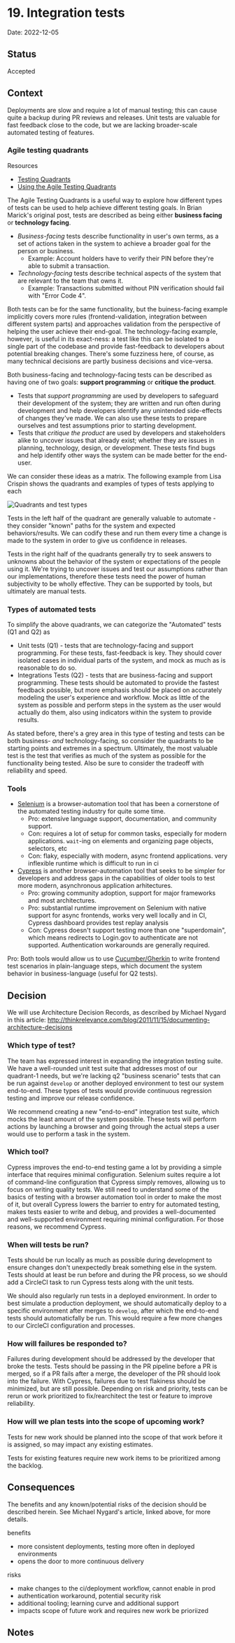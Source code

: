 # 19. Integration tests

Date: 2022-12-05

## Status

Accepted

## Context

Deployments are slow and require a lot of manual testing; this can cause quite a backup during PR reviews and releases. Unit tests are valuable for fast feedback close to the code, but we are lacking broader-scale automated testing of features.

### Agile testing quadrants

Resources
* [Testing Quadrants](http://www.exampler.com/old-blog/2003/08/22/#agile-testing-project-2)
* [Using the Agile Testing Quadrants](https://lisacrispin.com/2011/11/08/using-the-agile-testing-quadrants/)

The Agile Testing Quadrants is a useful way to explore how different types of tests can be used to help achieve different testing goals. In Brian Marick's original post, tests are described as being either **business facing** or **technology facing**.

* _Business-facing_ tests describe functionality in user's own terms, as a set of actions taken in the system to achieve a broader goal for the person or business.
   * Example: Account holders have to verify their PIN before they're able to submit a transaction.
* _Technology-facing_ tests describe technical aspects of the system that are relevant to the team that owns it.
   * Example: Transactions submitted without PIN verification should fail with "Error Code 4".

Both tests can be for the same functionality, but the buiness-facing example implicitly covers more rules (frontend-validation, integration between different system parts) and approaches validation from the perspective of helping the user achieve their end-goal. The technology-facing example, however, is useful in its exact-ness: a test like this can be isolated to a single part of the codebase and provide fast-feedback to developers about potential breaking changes. There's some fuzziness here, of course, as many technical decisions are partly business decisions and vice-versa.


Both business-facing and technology-facing tests can be described as having one of two goals: **support programming** or **critique the product**.

* Tests that _support programming_ are used by developers to safeguard their development of the system; they are written and run often during development and help developers identify any unintended side-effects of changes they've made. We can also use these tests to prepare ourselves and test assumptions prior to starting development.
* Tests that _critique the product_ are used by developers and stakeholders alike to uncover issues that already exist; whether they are issues in planning, technology, design, or development. These tests find bugs and help identify other ways the system can be made better for the end-user.


We can consider these ideas as a matrix. The following example from Lisa Crispin shows the quadrants and examples of types of tests applying to each

![Quadrants and test types](http://www.exampler.com/testing-com/blog/agile/test-matrix.jpg)

Tests in the left half of the quadrant are generally valuable to automate - they consider "known" paths for the system and expected behaviors/results. We can codify these and run them every time a change is made to the system in order to give us confidence in releases.

Tests in the right half of the quadrants generally try to seek answers to unknowns about the behavior of the system or expectations of the people using it. We're trying to uncover issues and test our assumptions rather than our implementations, therefore these tests need the power of human subjectivity to be wholly effective. They can be supported by tools, but ultimately are manual tests.

### Types of automated tests

To simplify the above quadrants, we can categorize the "Automated" tests (Q1 and Q2) as

* Unit tests (Q1) - tests that are technology-facing and support programming. For these tests, fast-feedback is key. They should cover isolated cases in individual parts of the system, and mock as much as is reasonable to do so.
* Integrations Tests (Q2) - tests that are business-facing and support programming. These tests should be automated to provide the fastest feedback possible, but more emphasis should be placed on accurately modeling the user's experience and workflow. Mock as little of the system as possible and perform steps in the system as the user would actually do them, also using indicators within the system to provide results.

As stated before, there's a grey area in this type of testing and tests can be both business- _and_ technology-facing, so consider the quadrants to be starting points and extremes in a spectrum. Ultimately, the most valuable test is the test that verifies as much of the system as possible for the functionality being tested. Also be sure to consider the tradeoff with reliability and speed.

### Tools

* [Selenium](https://www.selenium.dev/) is a browser-automation tool that has been a cornerstone of the automated testing industry for quite some time.
   * Pro: extensive language support, documentation, and community support.
   * Con: requires a lot of setup for common tasks, especially for modern applications. `wait`-ing on elements and organizing page objects, selectors, etc
   * Con: flaky, especially with modern, async frontend applications. very inflexible runtime which is difficult to run in ci
* [Cypress](https://www.cypress.io/) is another browser-automation tool that seeks to be simpler for developers and address gaps in the capabilities of older tools to test more modern, asynchronous application arhitectures.
   * Pro: growing community adoption, support for major frameworks and most architectures.
   * Pro: substantial runtime improvement on Selenium with native support for async frontends, works very well locally and in CI, Cypress dashboard provides test replay analysis
   * Con: Cypress doesn't support testing more than one "superdomain", which means redirects to Login.gov to authenticate are not supported. Authentication workarounds are generally required.

Pro: Both tools would allow us to use [Cucumber/Gherkin](https://cucumber.io/docs/gherkin/) to write frontend test scenarios in plain-language steps, which document the system behavior in business-language (useful for Q2 tests).



## Decision

We will use Architecture Decision Records, as described by Michael Nygard in this article: http://thinkrelevance.com/blog/2011/11/15/documenting-architecture-decisions

### Which type of test?

The team has expressed interest in expanding the integration testing suite. We have a well-rounded unit test suite that addresses most of our quadrant-1 needs, but we're lacking q2 "business scenario" tests that can be run against `develop` or another deployed environment to test our system end-to-end. These types of tests would provide continuous regression testing and improve our release confidence.

We recommend creating a new "end-to-end" integration test suite, which mocks the least amount of the system possible. These tests will perform actions by launching a browser and going through the actual steps a user would use to perform a task in the system.

### Which tool?

Cypress improves the end-to-end testing game a lot by providing a simple interface that requires minimal configuration. Selenium suites require a lot of command-line configuration that Cypress simply removes, allowing us to focus on writing quality tests. We still need to understand some of the basics of testing with a browser automation tool in order to make the most of it, but overall Cypress lowers the barrier to entry for automated testing, makes tests easier to write and debug, and provides a well-documented and well-supported environment requiring minimal configuration. For those reasons, we recommend Cypress.

### When will tests be run?

Tests should be run locally as much as possible during development to ensure changes don't unexpectedly break something else in the system. Tests should at least be run before and during the PR process, so we should add a CircleCI task to run Cypress tests along with the unit tests.

We should also regularly run tests in a deployed environment. In order to best simulate a production deployment, we should automatically deploy to a specific environment after merges to `develop`, after which the end-to-end tests should automaticfally be run. This would require a few more changes to our CircleCI configuration and processes.

### How will failures be responded to?

Failures during development should be addressed by the developer that broke the tests. Tests should be passing in the PR pipeline before a PR is merged, so if a PR fails after a merge, the developer of the PR should look into the failure. With Cypress, failures due to test flakiness should be minimized, but are still possible. Depending on risk and priority, tests can be rerun or work prioritized to fix/rearchitect the test or feature to improve reliability.

### How will we plan tests into the scope of upcoming work?

Tests for new work should be planned into the scope of that work before it is assigned, so may impact any existing estimates.

Tests for existing features require new work items to be prioritized among the backlog.

## Consequences

The benefits and any known/potential risks of the decision should be described herein. See Michael Nygard's article, linked above, for more details.

benefits
- more consistent deployments, testing more often in deployed environments
- opens the door to more continuous delivery

risks
- make changes to the ci/deployment workflow, cannot enable in prod
- authentication workaround, potential security risk
- additional tooling; learning curve and additional support
- impacts scope of future work and requires new work be prioriized

## Notes

